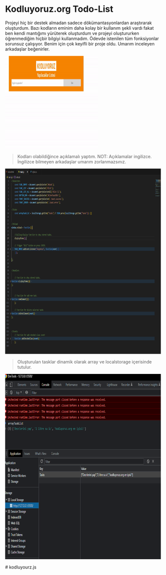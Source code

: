 # Kodluyoruz.org Todo-List

Projeyi hiç bir destek almadan sadece dökümantasyonlardan araştırarak oluşturdum. Bazı kodların eminim daha kolay bir kullanım şekli vardı fakat ben kendi mantığımı yürüterek oluşturdum ve projeyi oluştururken öğrenmediğim hiçbir bilgiyi kullanmadım. Ödevde istenilen tüm fonksiyonlar sorunsuz çalışıyor. Benim için çok keyifli bir proje oldu. Umarım inceleyen arkadaşlar beğenirler.


<img src="img/screen.gif"  width="300ox" height="300px">

> Kodları olabildiğince açıklamalı yaptım. NOT: Açıklamalar ingilizce. İngilizce bilmeyen arkadaşlar umarım zorlanmazsınız.

<img src="img/ss_2.PNG"  width="720ox" height="600px">


 > Oluşturulan tasklar dinamik olarak array ve localstorage içerisinde tutulur.
 
<img src="img/ss_3.PNG"  width="720ox" height="600px">



#   k o d l u y o u r z . j s 
 
 